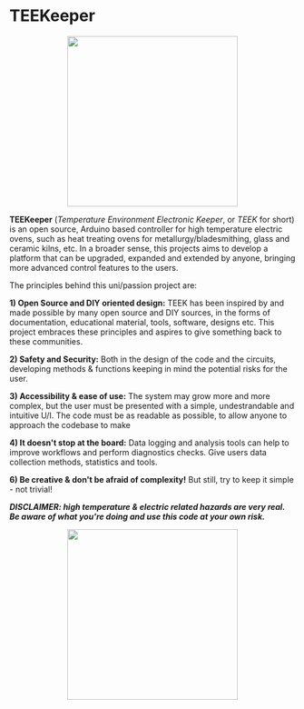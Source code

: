 # TEEKeeper 

<p align="center">
  <img width="300" height="300" src="https://github.com/user-attachments/assets/f96092da-d257-4ab3-95a5-3d1f18744d1c">
</p>

**TEEKeeper** (_Temperature Environment Electronic Keeper_, or _TEEK_ for short) is an open source, Arduino based controller for high temperature electric ovens, such as heat treating ovens for metallurgy/bladesmithing, glass and ceramic kilns, etc.
In a broader sense, this projects aims to develop a platform that can be upgraded, expanded and extended by anyone, bringing more advanced control features to the users.

The principles behind this uni/passion project are:

**1) Open Source and DIY oriented design:**
     TEEK has been inspired by and made possible by many open source and DIY sources, in the forms of documentation, educational material, tools, software, designs etc.
     This project embraces these principles and aspires to give something back to these communities.

**2) Safety and Security:**
     Both in the design of the code and the circuits, developing methods & functions keeping in mind the potential risks for the user.

**3) Accessibility & ease of use:**
     The system may grow more and more complex, but the user must be presented with a simple, undestrandable and intuitive U/I.
     The code must be as readable as possible, to allow anyone to approach the codebase to make 

**4) It doesn't stop at the board:**
     Data logging and analysis tools can help to improve workflows and perform diagnostics checks. Give users data collection methods, statistics and tools.

**6) Be creative & don't be afraid of complexity!**
     But still, try to keep it simple - not trivial!
     
***DISCLAIMER: high temperature & electric related hazards are very real. 
Be aware of what you're doing and use this code at your own risk.***

<p align="center">
  <img width="300" height="300" src="https://github.com/user-attachments/assets/f9d977a5-053c-4561-a484-1587d02289f4">
</p>


